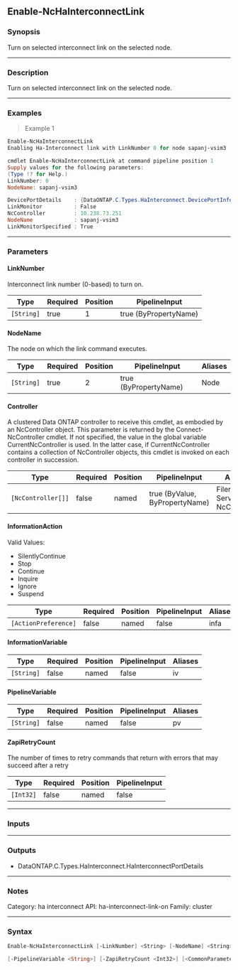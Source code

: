 Enable-NcHaInterconnectLink
---------------------------

### Synopsis
Turn on selected interconnect link on the selected node.

---

### Description

Turn on selected interconnect link on the selected node.

---

### Examples
> Example 1

```PowerShell
Enable-NcHaInterconnectLink
Enabling Ha-Interconnect link with LinkNumber 0 for node sapanj-vsim3

cmdlet Enable-NcHaInterconnectLink at command pipeline position 1
Supply values for the following parameters:
(Type !? for Help.)
LinkNumber: 0
NodeName: sapanj-vsim3

DevicePortDetails    : {DataONTAP.C.Types.HaInterconnect.DevicePortInfo}
LinkMonitor          : False
NcController         : 10.238.73.251
NodeName             : sapanj-vsim3
LinkMonitorSpecified : True

```

---

### Parameters
#### **LinkNumber**
Interconnect link number (0-based) to turn on.

|Type      |Required|Position|PipelineInput        |
|----------|--------|--------|---------------------|
|`[String]`|true    |1       |true (ByPropertyName)|

#### **NodeName**
The node on which the link command executes.

|Type      |Required|Position|PipelineInput        |Aliases|
|----------|--------|--------|---------------------|-------|
|`[String]`|true    |2       |true (ByPropertyName)|Node   |

#### **Controller**
A clustered Data ONTAP controller to receive this cmdlet, as embodied by an NcController object.  This parameter is returned by the Connect-NcController cmdlet.  If not specified, the value in the global variable CurrentNcController is used.  In the latter case, if CurrentNcController contains a collection of NcController objects, this cmdlet is invoked on each controller in succession.

|Type              |Required|Position|PipelineInput                 |Aliases                          |
|------------------|--------|--------|------------------------------|---------------------------------|
|`[NcController[]]`|false   |named   |true (ByValue, ByPropertyName)|Filer<br/>Server<br/>NcController|

#### **InformationAction**

Valid Values:

* SilentlyContinue
* Stop
* Continue
* Inquire
* Ignore
* Suspend

|Type                |Required|Position|PipelineInput|Aliases|
|--------------------|--------|--------|-------------|-------|
|`[ActionPreference]`|false   |named   |false        |infa   |

#### **InformationVariable**

|Type      |Required|Position|PipelineInput|Aliases|
|----------|--------|--------|-------------|-------|
|`[String]`|false   |named   |false        |iv     |

#### **PipelineVariable**

|Type      |Required|Position|PipelineInput|Aliases|
|----------|--------|--------|-------------|-------|
|`[String]`|false   |named   |false        |pv     |

#### **ZapiRetryCount**
The number of times to retry commands that return with errors that may succeed after a retry

|Type     |Required|Position|PipelineInput|
|---------|--------|--------|-------------|
|`[Int32]`|false   |named   |false        |

---

### Inputs

---

### Outputs
* DataONTAP.C.Types.HaInterconnect.HaInterconnectPortDetails

---

### Notes
Category: ha interconnect
API: ha-interconnect-link-on
Family: cluster

---

### Syntax
```PowerShell
Enable-NcHaInterconnectLink [-LinkNumber] <String> [-NodeName] <String> [-Controller <NcController[]>] [-InformationAction <ActionPreference>] [-InformationVariable <String>] 
```
```PowerShell
[-PipelineVariable <String>] [-ZapiRetryCount <Int32>] [<CommonParameters>]
```

